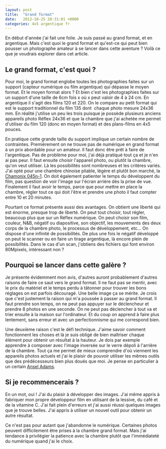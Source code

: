 ```yaml
---
layout: post
title:  "Grand format"
date:   2012-10-25 20:31:01 +0000
categories: 4x5 argentique fr
---
```

En début d'année j'ai fait une folie. Je suis passé au grand format, et en argentique. Mais c'est quoi le grand format et qu'est-ce qui peut bien pousser un photographe amateur à se lancer dans cette aventure ? Voilà ce que je voudrais explorer dans cet article.

## Le grand format, c'est quoi ?
Pour moi, le grand format englobe toutes les photographies faites sur un support (capteur numérique ou film argentique) qui dépasse le moyen format. Et le moyen format alors ? Et bien c'est les photographies faites sur un support d'une taille de 6cm fois x où x peut valoir de 4 à 24 cm. En argentique il s'agit des films 120 et 220. On le compare au petit format qui est le support traditionnel du film 135 dont  chaque photo mesure 24x36 mm. En réalité j'utilise un peu les trois puisque je possède plusieurs anciens appareils photo Réflex 24x36 et que la chambre que j'ai achetée me permet d'utiliser du film 120 (donc en moyen format) et des plans-films en 4x5 pouces.

En pratique cette grande taille du support implique un certain nombre de contraintes. Premièrement on ne trouve pas de numérique en grand format à un prix abordable pour un amateur. Il faut donc être prêt à faire de l'argentique. Pas de problème pour moi, j'ai déjà pratiqué tout ça et je n'en ai pas peur. Il faut ensuite choisir l'appareil photo, ou plutôt la chambre, qu'on veut utiliser. Là les possibilités sont nombreuses et les critères variés. J'ai opté pour une chambre chinoise pliable, légère et plutôt bon marché, la [Chamonix 045n-1](http://www.chamonixviewcamera.com/45.html). On doit également patienter le temps du développent du film, pas question de voir l'image sur l'écran arrière dès la prise de vue. Finalement il faut avoir le temps, parce que pour mettre en place la chambre, régler tout ce qui doit l'être et prendre une photo il faut compter entre 10 et 20 minutes.

Pourtant ce format présente aussi des avantages. On obtient une liberté qui est énorme, presque trop de liberté. On peut tout choisir, tout régler, beaucoup plus que sur un Réflex numérique. On peut choisir son film, couleur, N&amp;B, négatif ou diapositive, son objectif, les mouvements des deux corps de la chambre photo, le processus de développement, etc... On dispose d'une infinité de possibilités. De plus une fois le négatif développé on peut le scanner ou en faire un tirage argentique, là encore plein de possibilités. Dans le cas d'un scan, j'obtiens des fichiers qui font environ 80Mpixels, intéressant non ?

## Pourquoi se lancer dans cette galère ?
Je présente évidemment mon avis, d'autres auront probablement d'autres raisons de faire ce saut vers le grand format. Il ne faut pas se mentir, avec le prix du matériel et le temps perdu à tâtonner pour trouver les bons réglages on est parfois découragé. Une belle image ça se mérite. Je crois que c'est justement la raison qui m'a poussée à passer au grand format. Il faut prendre son temps, on ne peut pas appuyer sur le déclencheur et prendre 8 photos en une seconde. On ne peut pas déclencher à tout va et trier ensuite à la maison sur l'ordinateur. Et du coup on apprend à faire plus lentement, sans erreur et avec un perfectionnisme qui me correspond bien.

Une deuxième raison c'est le défi technique. J'aime savoir comment fonctionnent les choses et là je suis obligé de bien maîtriser chaque élément pour obtenir un résultat à la hauteur. Je dois par exemple apprendre à composer avec l'image inversée sur le verre dépoli à l'arrière de la chambre. Tout ça me permet de mieux comprendre d'où viennent les appareils photos actuels et j'ai le plaisir de pouvoir utiliser les mêmes outils que des prédécesseurs bien plus doués que moi. Je pense en particulier à un certain [Ansel Adams](https://fr.wikipedia.org/wiki/Ansel_Adams).

## Si je recommencerais ?
En un mot, oui ! J'ai du plaisir à développer des images. J'ai même appris à fabriquer mon propre développeur film en utilisant de la lessive, du café et de la vitamine C. J'ai fait plein d'erreurs et j'ai aussi réussi quelques images que je trouve belles. J'ai appris à utiliser un nouvel outil pour obtenir un autre résultat.

Ce n'est pas pour autant que j'abandonne le numérique. Certaines photos peuvent difficilement être prises à la chambre grand format. Mais j'ai tendance à privilégier la patience avec la chambre plutôt que l'immédiateté du numérique quand j'ai le choix.
